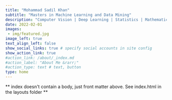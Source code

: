```yaml
---
title: "Mohammad Sadil Khan"
subtitle: "Masters in Machine Learning and Data Mining"
description: "Computer Vision | Deep Learning | Statistics | Mathematics"
date: 2022-02-01
images:
 - img/featured.jpg
image_left: true
text_align_left: false
show_social_links: true # specify social accounts in site config
show_action_link: true
#action_link: /about/_index.md
#action_label: "About Me &rarr;"
#action_type: text # text, button
type: home
---
```


** index doesn't contain a body, just front matter above.
See index.html in the layouts folder **
